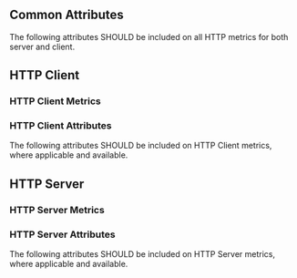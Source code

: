 
## Common Attributes

The following attributes SHOULD be included on all HTTP metrics for both server and client. 

<!-- semconv metric.http -->
<!-- endsemconv -->

## HTTP Client 

### HTTP Client Metrics

<!-- semconv metric.http.client(metric_table,remove_constraints) -->
<!-- endsemconv -->

### HTTP Client Attributes

The following attributes SHOULD be included on HTTP Client metrics, where applicable and available.

<!-- semconv metric.http.client -->
<!-- endsemconv -->

## HTTP Server

### HTTP Server Metrics

<!-- semconv metric.http.server(metric_table,remove_constraints) -->
<!-- endsemconv -->

### HTTP Server Attributes

The following attributes SHOULD be included on HTTP Server metrics, where applicable and available.

<!-- semconv metric.http.server -->

<!-- endsemconv -->
